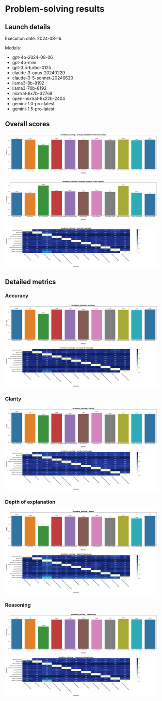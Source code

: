 # Problem-solving results

## Launch details

Execution date: 2024-08-16.

Models:
* gpt-4o-2024-08-06
* gpt-4o-mini
* gpt-3.5-turbo-0125
* claude-3-opus-20240229
* claude-3-5-sonnet-20240620
* llama3-8b-8192
* llama3-70b-8192
* mixtral-8x7b-32768
* open-mixtral-8x22b-2404
* gemini-1.0-pro-latest
* gemini-1.5-pro-latest

## Overall scores

![](./problem_solving_average_student.png)

![](./problem_solving_average_master.png)

![](./problem_solving_average_heatmap.png)

## Detailed metrics

### Accuracy

![](./problem_solving_accuracy.png)
![](./problem_solving_accuracy_heatmap.png)

### Clarity

![](./problem_solving_clarity.png)
![](./problem_solving_clarity_heatmap.png)

### Depth of explanation

![](./problem_solving_depth.png)
![](./problem_solving_depth_heatmap.png)

### Reasoning

![](./problem_solving_reasoning.png)
![](./problem_solving_reasoning_heatmap.png)
